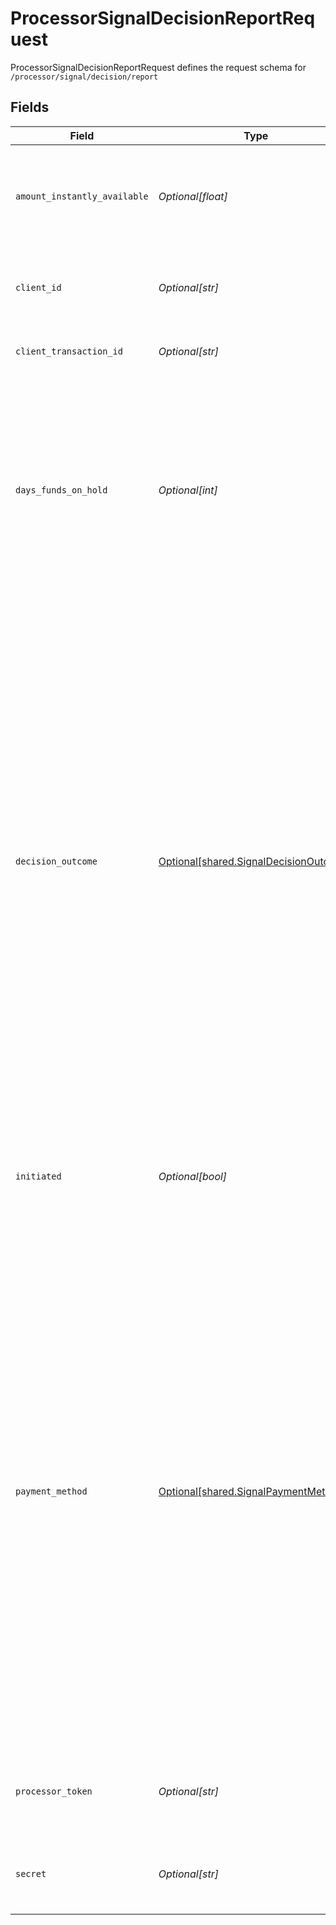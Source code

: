 # ProcessorSignalDecisionReportRequest

ProcessorSignalDecisionReportRequest defines the request schema for `/processor/signal/decision/report`


## Fields

| Field                                                                                                                                                                                                                                                                                                                                                                                                                                                                                                                                                                                                                                                                                                                                                                                                                                               | Type                                                                                                                                                                                                                                                                                                                                                                                                                                                                                                                                                                                                                                                                                                                                                                                                                                                | Required                                                                                                                                                                                                                                                                                                                                                                                                                                                                                                                                                                                                                                                                                                                                                                                                                                            | Description                                                                                                                                                                                                                                                                                                                                                                                                                                                                                                                                                                                                                                                                                                                                                                                                                                         |
| --------------------------------------------------------------------------------------------------------------------------------------------------------------------------------------------------------------------------------------------------------------------------------------------------------------------------------------------------------------------------------------------------------------------------------------------------------------------------------------------------------------------------------------------------------------------------------------------------------------------------------------------------------------------------------------------------------------------------------------------------------------------------------------------------------------------------------------------------- | --------------------------------------------------------------------------------------------------------------------------------------------------------------------------------------------------------------------------------------------------------------------------------------------------------------------------------------------------------------------------------------------------------------------------------------------------------------------------------------------------------------------------------------------------------------------------------------------------------------------------------------------------------------------------------------------------------------------------------------------------------------------------------------------------------------------------------------------------- | --------------------------------------------------------------------------------------------------------------------------------------------------------------------------------------------------------------------------------------------------------------------------------------------------------------------------------------------------------------------------------------------------------------------------------------------------------------------------------------------------------------------------------------------------------------------------------------------------------------------------------------------------------------------------------------------------------------------------------------------------------------------------------------------------------------------------------------------------- | --------------------------------------------------------------------------------------------------------------------------------------------------------------------------------------------------------------------------------------------------------------------------------------------------------------------------------------------------------------------------------------------------------------------------------------------------------------------------------------------------------------------------------------------------------------------------------------------------------------------------------------------------------------------------------------------------------------------------------------------------------------------------------------------------------------------------------------------------- |
| `amount_instantly_available`                                                                                                                                                                                                                                                                                                                                                                                                                                                                                                                                                                                                                                                                                                                                                                                                                        | *Optional[float]*                                                                                                                                                                                                                                                                                                                                                                                                                                                                                                                                                                                                                                                                                                                                                                                                                                   | :heavy_minus_sign:                                                                                                                                                                                                                                                                                                                                                                                                                                                                                                                                                                                                                                                                                                                                                                                                                                  | The amount (in USD) made available to your customers instantly following the debit transaction. It could be a partial amount of the requested transaction (example: 102.05).                                                                                                                                                                                                                                                                                                                                                                                                                                                                                                                                                                                                                                                                        |
| `client_id`                                                                                                                                                                                                                                                                                                                                                                                                                                                                                                                                                                                                                                                                                                                                                                                                                                         | *Optional[str]*                                                                                                                                                                                                                                                                                                                                                                                                                                                                                                                                                                                                                                                                                                                                                                                                                                     | :heavy_minus_sign:                                                                                                                                                                                                                                                                                                                                                                                                                                                                                                                                                                                                                                                                                                                                                                                                                                  | Your Plaid API `client_id`. The `client_id` is required and may be provided either in the `PLAID-CLIENT-ID` header or as part of a request body.                                                                                                                                                                                                                                                                                                                                                                                                                                                                                                                                                                                                                                                                                                    |
| `client_transaction_id`                                                                                                                                                                                                                                                                                                                                                                                                                                                                                                                                                                                                                                                                                                                                                                                                                             | *Optional[str]*                                                                                                                                                                                                                                                                                                                                                                                                                                                                                                                                                                                                                                                                                                                                                                                                                                     | :heavy_check_mark:                                                                                                                                                                                                                                                                                                                                                                                                                                                                                                                                                                                                                                                                                                                                                                                                                                  | Must be the same as the `client_transaction_id` supplied when calling `/signal/evaluate`                                                                                                                                                                                                                                                                                                                                                                                                                                                                                                                                                                                                                                                                                                                                                            |
| `days_funds_on_hold`                                                                                                                                                                                                                                                                                                                                                                                                                                                                                                                                                                                                                                                                                                                                                                                                                                | *Optional[int]*                                                                                                                                                                                                                                                                                                                                                                                                                                                                                                                                                                                                                                                                                                                                                                                                                                     | :heavy_minus_sign:                                                                                                                                                                                                                                                                                                                                                                                                                                                                                                                                                                                                                                                                                                                                                                                                                                  | The actual number of days (hold time) since the ACH debit transaction that you wait before making funds available to your customers. The holding time could affect the ACH return rate.<br/><br/>For example, use 0 if you make funds available to your customers instantly or the same day following the debit transaction, or 1 if you make funds available the next day following the debit initialization.                                                                                                                                                                                                                                                                                                                                                                                                                                      |
| `decision_outcome`                                                                                                                                                                                                                                                                                                                                                                                                                                                                                                                                                                                                                                                                                                                                                                                                                                  | [Optional[shared.SignalDecisionOutcome]](undefined/models/shared/signaldecisionoutcome.md)                                                                                                                                                                                                                                                                                                                                                                                                                                                                                                                                                                                                                                                                                                                                                          | :heavy_minus_sign:                                                                                                                                                                                                                                                                                                                                                                                                                                                                                                                                                                                                                                                                                                                                                                                                                                  | The payment decision from the risk assessment.<br/><br/>`APPROVE`: approve the transaction without requiring further actions from your customers. For example, use this field if you are placing a standard hold for all the approved transactions before making funds available to your customers. You should also use this field if you decide to accelerate the fund availability for your customers.<br/><br/>`REVIEW`: the transaction requires manual review<br/><br/>`REJECT`: reject the transaction<br/><br/>`TAKE_OTHER_RISK_MEASURES`: for example, placing a longer hold on funds than those approved transactions or introducing customer frictions such as step-up verification/authentication<br/><br/>`NOT_EVALUATED`: if only logging the Signal results without using them<br/><br/>Possible values:  `APPROVE`, `REVIEW`, `REJECT`, `TAKE_OTHER_RISK_MEASURES`, `NOT_EVALUATED`<br/> |
| `initiated`                                                                                                                                                                                                                                                                                                                                                                                                                                                                                                                                                                                                                                                                                                                                                                                                                                         | *Optional[bool]*                                                                                                                                                                                                                                                                                                                                                                                                                                                                                                                                                                                                                                                                                                                                                                                                                                    | :heavy_check_mark:                                                                                                                                                                                                                                                                                                                                                                                                                                                                                                                                                                                                                                                                                                                                                                                                                                  | `true` if the ACH transaction was initiated, `false` otherwise.<br/><br/>This field must be returned as a boolean. If formatted incorrectly, this will result in an [`INVALID_FIELD`](/docs/errors/invalid-request/#invalid_field) error.                                                                                                                                                                                                                                                                                                                                                                                                                                                                                                                                                                                                           |
| `payment_method`                                                                                                                                                                                                                                                                                                                                                                                                                                                                                                                                                                                                                                                                                                                                                                                                                                    | [Optional[shared.SignalPaymentMethod]](undefined/models/shared/signalpaymentmethod.md)                                                                                                                                                                                                                                                                                                                                                                                                                                                                                                                                                                                                                                                                                                                                                              | :heavy_minus_sign:                                                                                                                                                                                                                                                                                                                                                                                                                                                                                                                                                                                                                                                                                                                                                                                                                                  | The payment method to complete the transaction after the risk assessment. It may be different from the default payment method.<br/><br/>`SAME_DAY_ACH`: Same Day ACH by NACHA. The debit transaction is processed and settled on the same day<br/><br/>`NEXT_DAY_ACH`: Next Day ACH settlement for debit transactions, offered by some payment processors<br/><br/>`STANDARD_ACH`: standard ACH by NACHA<br/><br/>`REAL_TIME_PAYMENTS`: real-time payments such as RTP and FedNow<br/><br/>`DEBIT_CARD`: if the default payment is over debit card networks<br/><br/>`MULTIPLE_PAYMENT_METHODS`: if there is no default debit rail or there are multiple payment methods<br/><br/>Possible values: `SAME_DAY_ACH`, `NEXT_DAY_ACH`, `STANDARD_ACH`, `REAL_TIME_PAYMENTS`, `DEBIT_CARD`, `MULTIPLE_PAYMENT_METHODS`<br/>                              |
| `processor_token`                                                                                                                                                                                                                                                                                                                                                                                                                                                                                                                                                                                                                                                                                                                                                                                                                                   | *Optional[str]*                                                                                                                                                                                                                                                                                                                                                                                                                                                                                                                                                                                                                                                                                                                                                                                                                                     | :heavy_check_mark:                                                                                                                                                                                                                                                                                                                                                                                                                                                                                                                                                                                                                                                                                                                                                                                                                                  | The processor token obtained from the Plaid integration partner. Processor tokens are in the format: `processor-<environment>-<identifier>`                                                                                                                                                                                                                                                                                                                                                                                                                                                                                                                                                                                                                                                                                                         |
| `secret`                                                                                                                                                                                                                                                                                                                                                                                                                                                                                                                                                                                                                                                                                                                                                                                                                                            | *Optional[str]*                                                                                                                                                                                                                                                                                                                                                                                                                                                                                                                                                                                                                                                                                                                                                                                                                                     | :heavy_minus_sign:                                                                                                                                                                                                                                                                                                                                                                                                                                                                                                                                                                                                                                                                                                                                                                                                                                  | Your Plaid API `secret`. The `secret` is required and may be provided either in the `PLAID-SECRET` header or as part of a request body.                                                                                                                                                                                                                                                                                                                                                                                                                                                                                                                                                                                                                                                                                                             |